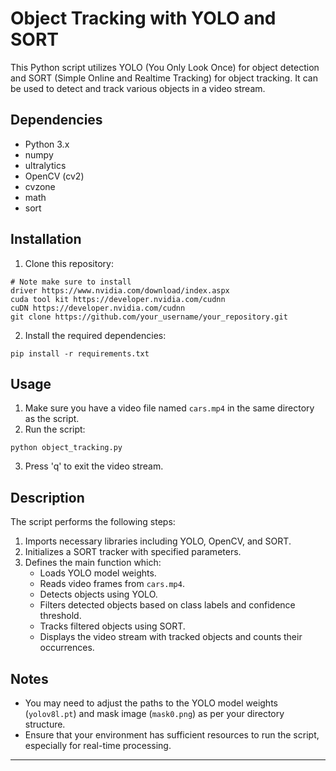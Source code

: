 # Object Tracking with YOLO and SORT

This Python script utilizes YOLO (You Only Look Once) for object detection and SORT (Simple Online and Realtime Tracking) for object tracking. It can be used to detect and track various objects in a video stream.

## Dependencies

- Python 3.x
- numpy
- ultralytics
- OpenCV (cv2)
- cvzone
- math
- sort

## Installation

1. Clone this repository:

```
# Note make sure to install 
driver https://www.nvidia.com/download/index.aspx
cuda tool kit https://developer.nvidia.com/cudnn
cuDN https://developer.nvidia.com/cudnn
git clone https://github.com/your_username/your_repository.git
```

2. Install the required dependencies:

```
pip install -r requirements.txt
```

## Usage

1. Make sure you have a video file named `cars.mp4` in the same directory as the script.
2. Run the script:

```
python object_tracking.py
```

3. Press 'q' to exit the video stream.

## Description

The script performs the following steps:

1. Imports necessary libraries including YOLO, OpenCV, and SORT.
2. Initializes a SORT tracker with specified parameters.
3. Defines the main function which:
   - Loads YOLO model weights.
   - Reads video frames from `cars.mp4`.
   - Detects objects using YOLO.
   - Filters detected objects based on class labels and confidence threshold.
   - Tracks filtered objects using SORT.
   - Displays the video stream with tracked objects and counts their occurrences.

## Notes

- You may need to adjust the paths to the YOLO model weights (`yolov8l.pt`) and mask image (`mask0.png`) as per your directory structure.
- Ensure that your environment has sufficient resources to run the script, especially for real-time processing.
---

